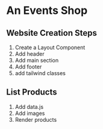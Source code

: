 # An Events Shop

## Website Creation Steps

1. Create a Layout Component
2. Add header
3. Add main section
4. Add footer
5. add tailwind classes

## List Products

1. Add data.js
2. Add images
3. Render products
